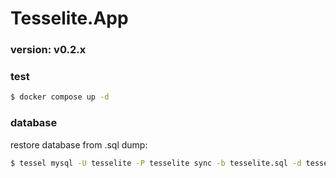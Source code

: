 # Tesselite.App 


### version: v0.2.x


### test 

````bash
$ docker compose up -d
````

### database

restore database from .sql dump:
````bash
$ tessel mysql -U tesselite -P tesselite sync -b tesselite.sql -d tesselite
````